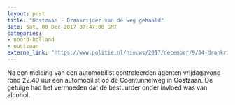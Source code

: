 ```yaml
---
layout: post
title: "Oostzaan - Drankrijder van de weg gehaald"
date: Sat, 09 Dec 2017 07:47:00 GMT
categories: 
- noord-holland 
- oostzaan 
externe_link: "https://www.politie.nl/nieuws/2017/december/9/04-drankrijder-van-de-weg-gehaald.html"
---
```


Na een melding van een automobilist controleerden agenten vrijdagavond rond 22.40 uur een automobilist op de Coentunnelweg in Oostzaan. De getuige had het vermoeden dat de bestuurder onder invloed was van alcohol.
